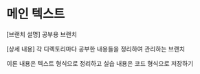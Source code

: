 # 메인 텍스트

[브랜치 설명]
공부용 브랜치

[상세 내용]
각 디렉토리마다 공부한 내용들을 정리하여 관리하는 브랜치

이론 내용은 텍스트 형식으로 정리하고
실습 내용은 코드 형식으로 저장하기
